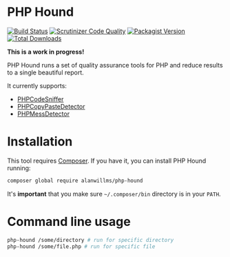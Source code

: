 # PHP Hound

[![Build Status](https://travis-ci.org/alanwillms/php-hound.svg?branch=master)](https://travis-ci.org/alanwillms/php-hound)
[![Scrutinizer Code Quality](https://scrutinizer-ci.com/g/alanwillms/php-hound/badges/quality-score.png?b=master)](https://scrutinizer-ci.com/g/alanwillms/php-hound/?branch=master)
[![Packagist Version](https://img.shields.io/packagist/v/alanwillms/php-hound.svg)](https://packagist.org/packages/alanwillms/php-hound)
[![Total Downloads](https://img.shields.io/packagist/dt/alanwillms/php-hound.svg)](https://packagist.org/packages/alanwillms/php-hound)

**This is a work in progress!**

PHP Hound runs a set of quality assurance tools for PHP and reduce results to
a single beautiful report.

It currently supports:

* [PHPCodeSniffer](https://github.com/squizlabs/PHP_CodeSniffer)
* [PHPCopyPasteDetector](https://github.com/sebastianbergmann/phpcpd)
* [PHPMessDetector](https://github.com/phpmd/phpmd)

# Installation

This tool requires [Composer](https://getcomposer.org). If you have it, you can
install PHP Hound running:

```bash
composer global require alanwillms/php-hound
```

It's **important** that you make sure `~/.composer/bin` directory is in your
`PATH`.

# Command line usage

```bash
php-hound /some/directory # run for specific directory
php-hound /some/file.php # run for specific file
```
